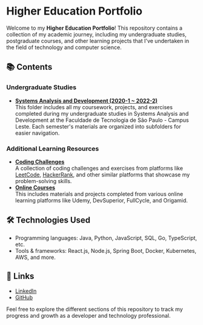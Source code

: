 # Higher Education Portfolio

Welcome to my **Higher Education Portfolio**! This repository contains a collection of my academic journey, including my undergraduate studies, postgraduate courses, and other learning projects that I've undertaken in the field of technology and computer science.

## 📚 Contents

### **Undergraduate Studies**
   - [**Systems Analysis and Development (2020-1 ~ 2022-2)**](undergrad-systems-analysis-and-development/README.md)  
     This folder includes all my coursework, projects, and exercises completed during my undergraduate studies in Systems Analysis and Development at the Faculdade de Tecnologia de São Paulo - Campus Leste. Each semester's materials are organized into subfolders for easier navigation.

### **Additional Learning Resources**
   - [**Coding Challenges**](https://github.com/anabalves/coding-challenges)  
     A collection of coding challenges and exercises from platforms like [LeetCode](https://leetcode.com), [HackerRank](https://www.hackerrank.com), and other similar platforms that showcase my problem-solving skills.
   - [**Online Courses**](https://github.com/anabalves/learning)  
     This includes materials and projects completed from various online learning platforms like Udemy, DevSuperior, FullCycle, and Origamid.

## 🛠️ Technologies Used
- Programming languages: Java, Python, JavaScript, SQL, Go, TypeScript, etc.
- Tools & frameworks: React.js, Node.js, Spring Boot, Docker, Kubernetes, AWS, and more.

## 🔗 Links
- [LinkedIn](https://www.linkedin.com/in/anabalvess/)
- [GitHub](https://github.com/anabalves)

Feel free to explore the different sections of this repository to track my progress and growth as a developer and technology professional.
